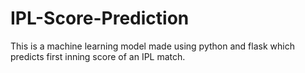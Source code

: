 # IPL-Score-Prediction
This is a machine learning model made using python and flask which predicts first inning score of an IPL match.
